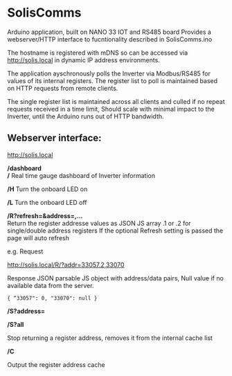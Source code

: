 # SolisComms

Arduino application, built on NANO 33 IOT and RS485 board
Provides a webserver/HTTP interface to fucntionality described in SolisComms.ino

The hostname is registered with mDNS so can be accessed via http://solis.local in dynamic IP address environments.

The application ayschronously polls the Inverter via Modbus/RS485 for values of its internal registers.
The register list to poll is maintained based on HTTP requests from remote clients.

The single register list is maintained across all clients and culled if no repeat requests received in a time limit,
Should scale with minimal impact to the Inverter, until the Arduino runs out of HTTP bandwidth.


## Webserver interface:

  http://solis.local

**/dashboard**                      
**/** 
Real time gauge dashboard of Inverter information


**/H** 
Turn the onboard LED on

**/L** 
Turn the onboard LED off

**/R?refresh=<seconds>&address=<value>,<value>...**   
Return the register addresse values as JSON JS array
<value>.1 or <value>.2 for single/double address registers
If the optional Refresh setting is passed the page will auto refresh
  
e.g.
  Request
  
  http://solis.local/R/?addr=33057.2,33070

  Response 
  JSON parsable JS object with address/data pairs, Null value if no available data from the server.
  
	{ “33057": 0, "33070": null }


**/S?address=<value>**
  
**/S?all** 
  
Stop returning a register address, removes it from the internal cache list

**/C** 

Output the register address cache

